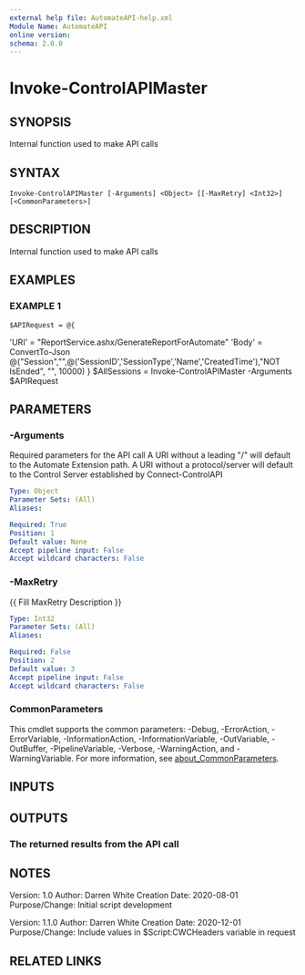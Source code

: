 ```yaml
---
external help file: AutomateAPI-help.xml
Module Name: AutomateAPI
online version:
schema: 2.0.0
---
```


# Invoke-ControlAPIMaster

## SYNOPSIS
Internal function used to make API calls

## SYNTAX

```
Invoke-ControlAPIMaster [-Arguments] <Object> [[-MaxRetry] <Int32>] [<CommonParameters>]
```

## DESCRIPTION
Internal function used to make API calls

## EXAMPLES

### EXAMPLE 1
```
$APIRequest = @{
```

'URI' = "ReportService.ashx/GenerateReportForAutomate"
    'Body' = ConvertTo-Json @("Session","",@('SessionID','SessionType','Name','CreatedTime'),"NOT IsEnded", "", 10000)
}
$AllSessions = Invoke-ControlAPIMaster -Arguments $APIRequest

## PARAMETERS

### -Arguments
Required parameters for the API call
A URI without a leading "/" will default to the Automate Extension path.
A URI without a protocol/server will default to the Control Server established by Connect-ControlAPI

```yaml
Type: Object
Parameter Sets: (All)
Aliases:

Required: True
Position: 1
Default value: None
Accept pipeline input: False
Accept wildcard characters: False
```

### -MaxRetry
{{ Fill MaxRetry Description }}

```yaml
Type: Int32
Parameter Sets: (All)
Aliases:

Required: False
Position: 2
Default value: 3
Accept pipeline input: False
Accept wildcard characters: False
```

### CommonParameters
This cmdlet supports the common parameters: -Debug, -ErrorAction, -ErrorVariable, -InformationAction, -InformationVariable, -OutVariable, -OutBuffer, -PipelineVariable, -Verbose, -WarningAction, and -WarningVariable. For more information, see [about_CommonParameters](http://go.microsoft.com/fwlink/?LinkID=113216).

## INPUTS

## OUTPUTS

### The returned results from the API call
## NOTES
Version:        1.0
Author:         Darren White
Creation Date:  2020-08-01
Purpose/Change: Initial script development

Version:        1.1.0
Author:         Darren White
Creation Date:  2020-12-01
Purpose/Change: Include values in $Script:CWCHeaders variable in request

## RELATED LINKS
